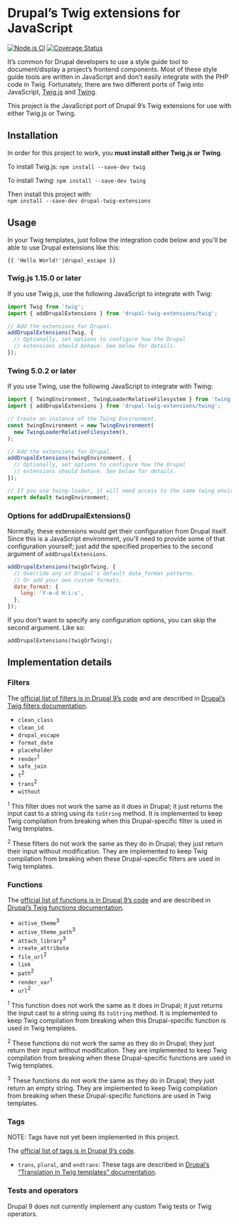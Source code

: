 # Drupal’s Twig extensions for JavaScript

[![Node.js CI](https://github.com/JohnAlbin/drupal-twig-extensions/actions/workflows/node.js.yml/badge.svg)](https://github.com/JohnAlbin/drupal-twig-extensions/actions/workflows/node.js.yml)
[![Coverage Status](https://coveralls.io/repos/github/JohnAlbin/drupal-twig-extensions/badge.svg?branch=main)](https://coveralls.io/github/JohnAlbin/drupal-twig-extensions?branch=main)

It’s common for Drupal developers to use a style guide tool to document/display a project’s frontend components. Most of these style guide tools are written in JavaScript and don’t easily integrate with the PHP code in Twig. Fortunately, there are two different ports of Twig into JavaScript, [Twig.js](https://github.com/twigjs/twig.js/) and [Twing](https://github.com/NightlyCommit/twing).

This project is the JavaScript port of Drupal 9’s Twig extensions for use with either Twig.js or Twing.

## Installation

In order for this project to work, you **must install either Twig.js or Twing**.

To install Twig.js: `npm install --save-dev twig`

To install Twing: `npm install --save-dev twing`

Then install this project with:<br />
`npm install --save-dev drupal-twig-extensions`

## Usage

In your Twig templates, just follow the integration code below and you'll be able to use Drupal extensions like this:

```twig
{{ 'Hello World!'|drupal_escape }}
```

### Twig.js 1.15.0 or later

If you use Twig.js, use the following JavaScript to integrate with Twig:

```javascript
import Twig from 'twig';
import { addDrupalExtensions } from 'drupal-twig-extensions/twig';

// Add the extensions for Drupal.
addDrupalExtensions(Twig, {
  // Optionally, set options to configure how the Drupal
  // extensions should behave. See below for details.
});
```

### Twing 5.0.2 or later

If you use Twing, use the following JavaScript to integrate with Twing:

```javascript
import { TwingEnvironment, TwingLoaderRelativeFilesystem } from 'twing';
import { addDrupalExtensions } from 'drupal-twig-extensions/twing';

// Create an instance of the Twing Environment.
const twingEnvironment = new TwingEnvironment(
  new TwingLoaderRelativeFilesystem(),
);

// Add the extensions for Drupal.
addDrupalExtensions(twingEnvironment, {
  // Optionally, set options to configure how the Drupal
  // extensions should behave. See below for details.
});

// If you use twing-loader, it will need access to the same twing environment.
export default twingEnvironment;
```

### Options for addDrupalExtensions()

Normally, these extensions would get their configuration from Drupal itself. Since this is a JavaScript environment, you'll need to provide some of that configuration yourself; just add the specified properties to the second argument of `addDrupalExtensions`.

```javascript
addDrupalExtensions(twigOrTwing, {
  // Override any of Drupal's default date_format patterns.
  // Or add your own custom formats.
  date_format: {
    long: 'Y-m-d H:i:s',
  },
});
```

If you don't want to specify any configuration options, you can skip the second argument. Like so:

```
addDrupalExtensions(twigOrTwing);
```

## Implementation details

### Filters

The [official list of filters is in Drupal 9’s code](https://api.drupal.org/api/drupal/core%21lib%21Drupal%21Core%21Template%21TwigExtension.php/function/TwigExtension%3A%3AgetFilters/9) and are described in [Drupal’s Twig filters documentation](https://www.drupal.org/docs/theming-drupal/twig-in-drupal/filters-modifying-variables-in-twig-templates).

- `clean_class`
- `clean_id`
- `drupal_escape`
- `format_date`
- `placeholder`
- `render`<sup>1</sup>
- `safe_join`
- `t`<sup>2</sup>
- `trans`<sup>2</sup>
- `without`

<sup>1</sup> This filter does not work the same as it does in Drupal; it just returns the input cast to a string using its `toString` method. It is implemented to keep Twig compilation from breaking when this Drupal-specific filter is used in Twig templates.

<sup>2</sup> These filters do not work the same as they do in Drupal; they just return their input without modification. They are implemented to keep Twig compilation from breaking when these Drupal-specific filters are used in Twig templates.

### Functions

The [official list of functions is in Drupal 9’s code](https://api.drupal.org/api/drupal/core%21lib%21Drupal%21Core%21Template%21TwigExtension.php/function/TwigExtension%3A%3AgetFunctions/9) and are described in [Drupal’s Twig functions documentation](https://www.drupal.org/docs/theming-drupal/twig-in-drupal/functions-in-twig-templates).

- `active_theme`<sup>3</sup>
- `active_theme_path`<sup>3</sup>
- `attach_library`<sup>3</sup>
- `create_attribute`
- `file_url`<sup>2</sup>
- `link`
- `path`<sup>2</sup>
- `render_var`<sup>1</sup>
- `url`<sup>2</sup>

<sup>1</sup> This function does not work the same as it does in Drupal; it just returns the input cast to a string using its `toString` method. It is implemented to keep Twig compilation from breaking when this Drupal-specific function is used in Twig templates.

<sup>2</sup> These functions do not work the same as they do in Drupal; they just return their input without modification. They are implemented to keep Twig compilation from breaking when these Drupal-specific functions are used in Twig templates.

<sup>3</sup> These functions do not work the same as they do in Drupal; they just return an empty string. They are implemented to keep Twig compilation from breaking when these Drupal-specific functions are used in Twig templates.

### Tags

NOTE: Tags have not yet been implemented in this project.

The [official list of tags is in Drupal 9’s code](https://api.drupal.org/api/drupal/core%21lib%21Drupal%21Core%21Template%21TwigExtension.php/function/TwigExtension%3A%3AgetTokenParsers/9).

- `trans`, `plural`, and `endtrans`: These tags are described in [Drupal’s “Translation in Twig templates” documentation](https://www.drupal.org/docs/8/api/translation-api/overview#s-translation-in-twig-templates).

### Tests and operators

Drupal 9 does not currently implement any custom Twig tests or Twig operators.
